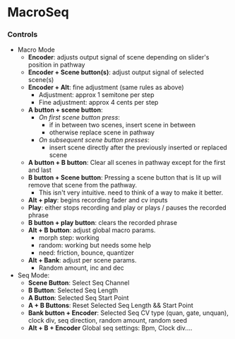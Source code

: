 
# MacroSeq
### Controls
- Macro Mode
	- **Encoder**: adjusts output signal of scene depending on slider's position in pathway
	- **Encoder + Scene button(s)**: adjust output signal of selected scene(s)
	- **Encoder + Alt**: fine adjustment (same rules as above)
		- Adjustment: approx 1 semitone per step
		- Fine adjustment: approx 4 cents per step
	- **A button + scene button**:
		- *On first scene button press*:
			- if in between two scenes, insert scene in between
			- otherwise replace scene in pathway
		- *On subsequent scene button presses*:
			- insert scene directly after the previously inserted or replaced scene
	- **A button + B button**: Clear all scenes in pathway except for the first and last
	- **B button + Scene button**: Pressing a scene button that is lit up will remove that scene from the pathway.
		- This isn't very intuitive. need to think of a way to make it better.
	- **Alt + play**: begins recording fader and cv inputs
	- **Play**: either stops recording and play or plays / pauses the recorded phrase
	- **B button + play button**: clears the recorded phrase
	- **Alt + B button**: adjust global macro params. 
		- morph step: working
		- random: working but needs some help
		- need: friction, bounce, quantizer
	- **Alt + Bank**: adjust per scene params.
		- Random amount, inc and dec
- Seq Mode:
	- **Scene Button**: Select Seq Channel
    - **B Button**: Selected Seq Length
    - **A Button**: Selected Seq Start Point
    - **A + B Buttons**: Reset Selected Seq Length && Start Point
    - **Bank button + Encoder**: Selected Seq CV type (quan, gate, unquan), clock div, seq direction, random amount, random seed
    - **Alt + B + Encoder** Global seq settings: Bpm, Clock div....
    